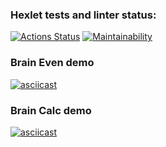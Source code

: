 ### Hexlet tests and linter status:
[![Actions Status](https://github.com/popperony/python-project-49/workflows/hexlet-check/badge.svg)](https://github.com/popperony/python-project-49/actions)
[![Maintainability](https://api.codeclimate.com/v1/badges/6fa0813e452af4b82a20/maintainability)](https://codeclimate.com/github/popperony/python-project-49/maintainability)


### Brain Even demo
[![asciicast](https://asciinema.org/a/9mumJihGGB57xu70dmYPvBlCs.svg)](https://asciinema.org/a/9mumJihGGB57xu70dmYPvBlCs)

### Brain Calc demo
[![asciicast](https://asciinema.org/a/x1SVcaol1TbDeFxc2QwthLrWR.svg)](https://asciinema.org/a/x1SVcaol1TbDeFxc2QwthLrWR)
